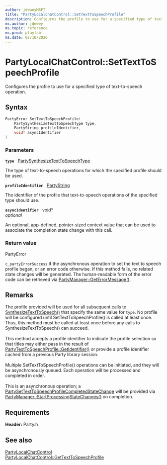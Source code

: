 ```yaml
---
author: jdeweyMSFT
title: "PartyLocalChatControl::SetTextToSpeechProfile"
description: Configures the profile to use for a specified type of text-to-speech operation.
ms.author: jdewey
ms.topic: reference
ms.prod: playfab
ms.date: 02/10/2020
---
```


# PartyLocalChatControl::SetTextToSpeechProfile  

Configures the profile to use for a specified type of text-to-speech operation.  

## Syntax  
  
```cpp
PartyError SetTextToSpeechProfile(  
    PartySynthesizeTextToSpeechType type,  
    PartyString profileIdentifier,  
    void* asyncIdentifier  
)  
```  
  
### Parameters  
  
**`type`** &nbsp; [PartySynthesizeTextToSpeechType](../../../enums/partysynthesizetexttospeechtype.md)  
  
The type of text-to-speech operations for which the specified profile should be used.  
  
**`profileIdentifier`** &nbsp; [PartyString](../../../typedefs.md)  
  
The identifier of the profile that text-to-speech operations of the specified type should use.  
  
**`asyncIdentifier`** &nbsp; void*  
*optional*  
  
An optional, app-defined, pointer-sized context value that can be used to associate the completion state change with this call.  
  
  
### Return value  
PartyError
  
```c_partyErrorSuccess``` if the asynchronous operation to set the text to speech profile began, or an error code otherwise. If this method fails, no related state changes will be generated. The human-readable form of the error code can be retrieved via [PartyManager::GetErrorMessage()](../../PartyManager/methods/partymanager_geterrormessage.md).
  
## Remarks  
  
The profile provided will be used for all subsequent calls to [SynthesizeTextToSpeech()](partylocalchatcontrol_synthesizetexttospeech.md) that specify the same value for `type`. No profile will be configured until SetTextToSpeechProfile() is called at least once. Thus, this method must be called at least once before any calls to SynthesizeTextToSpeech() can succeed. <br /><br /> This method accepts a profile identifier to indicate the profile selection so that titles may either pass in the result of [PartyTextToSpeechProfile::GetIdentifier()](../../PartyTextToSpeechProfile/methods/partytexttospeechprofile_getidentifier.md) or provide a profile identifier cached from a previous Party library session.   <br /><br /> Multiple SetTextToSpeechProfile() operations can be initiated, and they will be asynchronously queued. Each operation will be processed and completed in order.   <br /><br /> This is an asynchronous operation; a [PartySetTextToSpeechProfileCompletedStateChange](../../../structs/partysettexttospeechprofilecompletedstatechange.md) will be provided via [PartyManager::StartProcessingStateChanges()](../../PartyManager/methods/partymanager_startprocessingstatechanges.md) on completion.
  
## Requirements  
  
**Header:** Party.h
  
## See also  
[PartyLocalChatControl](../partylocalchatcontrol.md)  
[PartyLocalChatControl::GetTextToSpeechProfile](partylocalchatcontrol_gettexttospeechprofile.md)
  
  
